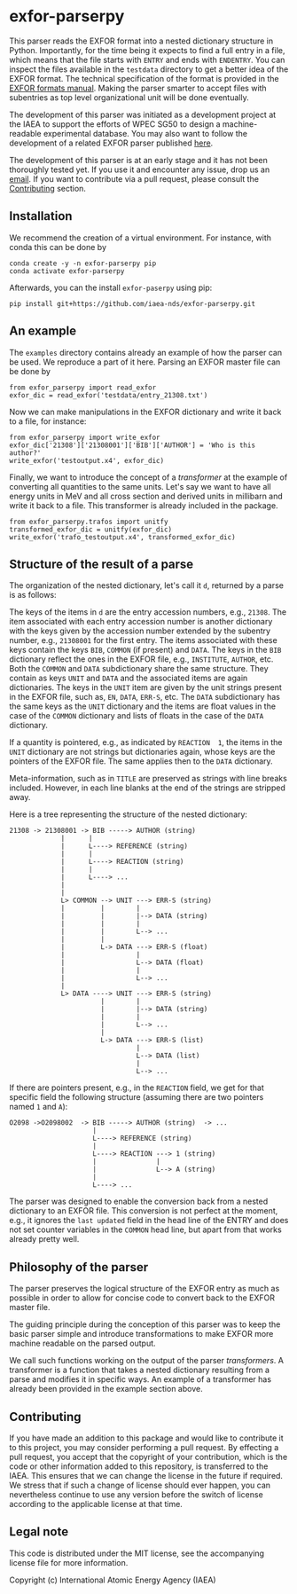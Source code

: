 # exfor-parserpy

This parser reads the EXFOR format into a
nested dictionary structure in Python.
Importantly, for the time being it expects to find a
full entry in a file, which means that the file starts
with `ENTRY` and ends with `ENDENTRY`. You can
inspect the files available in the `testdata` directory
to get a better idea of the EXFOR format. The technical
specification of the format is provided in the
[EXFOR formats manual](https://nds.iaea.org/publications/nds/iaea-nds-0207/).
Making the parser smarter to accept files with subentries as top level
organizational unit will be done eventually.

The development of this parser was initiated as a
development project at the IAEA to support the
efforts of WPEC SG50 to design a machine-readable
experimental database. You may also want to follow the
development of a related EXFOR parser published
[here](https://github.com/shinokumura/exforparser).

The development of this parser is at an early stage and it
has not been thoroughly tested yet. If you use it and
encounter any issue, drop us an [email](mailto:g.schnabel@iaea.org).
If you want to contribute via a pull request, please
consult the [Contributing](#contributing) section.

## Installation

We recommend the creation of a virtual environment.
For instance, with conda this can be done by
```
conda create -y -n exfor-parserpy pip
conda activate exfor-parserpy
```
Afterwards, you can the install `exfor-paserpy` using pip:
```
pip install git+https://github.com/iaea-nds/exfor-parserpy.git
```

## An example

The `examples` directory contains already an example of how
the parser can be used. We reproduce a part of it here.
Parsing an EXFOR master file can be done by
```
from exfor_parserpy import read_exfor
exfor_dic = read_exfor('testdata/entry_21308.txt')
```
Now we can make manipulations in the EXFOR
dictionary and write it back to a file, for instance:
```
from exfor_parserpy import write_exfor
exfor_dic['21308']['21308001']['BIB']['AUTHOR'] = 'Who is this author?'
write_exfor('testoutput.x4', exfor_dic)
```

Finally, we want to introduce the concept of a *transformer* at the
example of converting all quantities to the same units.
Let's say we want to have all energy units in MeV and all
cross section and derived units in millibarn and write it back
to a file.
This transformer is already included in the package.
```
from exfor_parserpy.trafos import unitfy
transformed_exfor_dic = unitfy(exfor_dic)
write_exfor('trafo_testoutput.x4', transformed_exfor_dic)
```

## Structure of the result of a parse

The organization of the nested dictionary, let's call it `d`,
returned by a parse is as follows:

The keys of the items in `d` are the entry accession numbers, e.g., `21308`.
The item associated with each entry accession number is another
dictionary with the keys given by the accession number extended by the
subentry number, e.g., `21308001` for the first entry.
The items associated with these keys contain the keys `BIB`, `COMMON` (if present)
and `DATA`.
The keys in the `BIB` dictionary reflect the ones in the EXFOR file, e.g.,
`INSTITUTE`, `AUTHOR`, etc.
Both the `COMMON` and `DATA` subdictionary share the same structure.
They contain as keys `UNIT` and `DATA` and the associated items are again dictionaries.
The keys in the `UNIT` item are given by the unit strings present in the EXFOR file,
such as, `EN`, `DATA`, `ERR-S`, etc.
The `DATA` subdictionary has the same keys as the `UNIT` dictionary and the items
are float values in the case of the `COMMON` dictionary and lists of floats in the case of the
`DATA` dictionary.

If a quantity is pointered, e.g., as indicated by `REACTION  1`, the items in the
`UNIT` dictionary are not strings but dictionaries again, whose keys are the pointers
of the EXFOR file. The same applies then to the `DATA` dictionary.

Meta-information, such as in `TITLE` are preserved as strings with line breaks included.
However, in each line blanks at the end of the strings are stripped away.

Here is a tree representing the structure of the nested dictionary:
```
21308 -> 21308001 -> BIB -----> AUTHOR (string)
             |      |
             |      L----> REFERENCE (string)
             |      |
             |      L----> REACTION (string)
             |      |
             |      L----> ...
             |
             |
             L> COMMON --> UNIT ---> ERR-S (string)
             |         |        |
             |         |        |--> DATA (string)
             |         |        |
             |         |        L--> ...
             |         |
             |         L-> DATA ---> ERR-S (float)
             |                  |
             |                  L--> DATA (float)
             |                  |
             |                  L--> ...
             |
             L> DATA ----> UNIT ---> ERR-S (string)
                       |        |
                       |        |--> DATA (string)
                       |        |
                       |        L--> ...
                       |
                       L-> DATA ---> ERR-S (list)
                                |
                                L--> DATA (list)
                                |
                                L--> ...
```

If there are pointers present, e.g., in the `REACTION` field,
we get for that specific field the following structure
(assuming there are two pointers named `1` and `A`):
```
O2098 ->O2098002  -> BIB -----> AUTHOR (string)  -> ...
                     |
                     L----> REFERENCE (string)
                     |
                     L----> REACTION ---> 1 (string)
                     |               |
                     |               L--> A (string)
                     |
                     L----> ...
```

The parser was designed to enable the conversion back from a nested
dictionary to an EXFOR file. This conversion is not perfect
at the moment, e.g., it ignores the `last updated` field in the
head line of the ENTRY and does not set counter variables in
the `COMMON` head line, but apart from that works already pretty well.

## Philosophy of the parser

The parser preserves the logical structure of the EXFOR entry
as much as possible in order to allow for concise code to
convert back to the EXFOR master file.

The guiding principle during the conception of this parser
was to keep the basic parser simple and introduce
transformations to make EXFOR more machine readable
on the parsed output.

We call such functions working on the output of the
parser *transformers*.
A transformer is a function that takes a nested dictionary
resulting from a parse and modifies it in specific ways.
An example of a transformer has already been provided
in the example section above.

## Contributing

If you have made an addition to this package and would like
to contribute it to this project, you may consider performing a
pull request. By effecting a pull request, you accept that
the copyright of your contribution, which is the code or
other information added to this repository, is transferred
to the IAEA. This ensures that we can change the license in
the future if required. We stress that if such a change of
license should ever happen, you can nevertheless continue to
use any version before the switch of license according to the
applicable license at that time.

## Legal note

This code is distributed under the MIT license, see the
accompanying license file for more information.

Copyright (c) International Atomic Energy Agency (IAEA)

